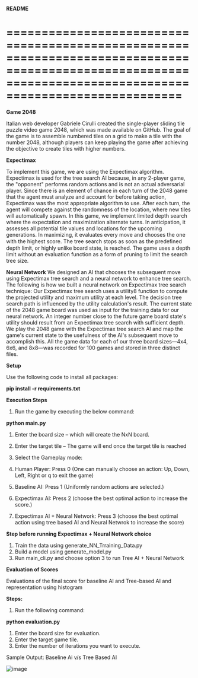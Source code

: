 **README**

===========================================================================================================================================================
===========================================================================================================================================================

**Game 2048**

Italian web developer Gabriele Cirulli created the single-player sliding tile puzzle video game 2048, which was made available on GitHub. The goal of the 
game is to assemble numbered tiles on a grid to make a tile with the number 2048, although players can keep playing the game after achieving the objective 
to create tiles with higher numbers.

**Expectimax**

To implement this game, we are using the Expectimax algorithm. Expectimax is used for the tree search AI because, in any 2-player game, the "opponent" 
performs random actions and is not an actual adversarial player. Since there is an element of chance in each turn of the 2048 game that the agent must 
analyze and account for before taking action, Expectimax was the most appropriate algorithm to use. After each turn, the agent will compete against the 
randomness of the location, where new tiles will automatically spawn. In this game, we implement limited depth search where the expectation and 
maximization alternate turns. In anticipation, it assesses all potential tile values and locations for the upcoming generations. In maximizing, it 
evaluates every move and chooses the one with the highest score. The tree search stops as soon as the predeﬁned depth limit, or highly unlike board state, 
is reached. The game uses a depth limit without an evaluation function as a form of pruning to limit the search tree size.

**Neural Network**
We designed an AI that chooses the subsequent move using Expectimax tree search and a neural network to enhance tree search. The following is how we built 
a neural network on Expectimax tree search technique: Our Expectimax tree search uses a utility8 function to compute the projected utility and maximum 
utility at each level. The decision tree search path is influenced by the utility calculation's result.
The current state of the 2048 game board was used as input for the training data for our neural network. An integer number close to the future game board 
state's utility should result from an Expectimax tree search with sufficient depth. We play the 2048 game with the Expectimax tree search AI and map the 
game's current state to the usefulness of the AI's subsequent move to accomplish this. All the game data for each of our three board sizes—4x4, 6x6, and 
8x8—was recorded for 100 games and stored in three distinct files. 

**Setup**

Use the following code to install all packages:

**pip install -r requirements.txt**

**Execution Steps**

1. Run the game by executing the below command:

**python main.py**

1. Enter the board size – which will create the NxN board.
2. Enter the target tile – The game will end once the target tile is reached
3. Select the Gameplay mode:

4. Human Player: Press 0 (One can manually choose an action: Up, Down, Left, Right or q to exit the game)
5. Baseline AI: Press 1 (Uniformly random actions are selected.)
6. Expectimax AI: Press 2 (choose the best optimal action to increase the score.)
7. Expectimax AI + Neural Network: Press 3 (choose the best optimal action using tree based AI and Neural Netwrok to increase the score)


**Step before running Expectimax + Neural Network choice**
1. Train the data using generate_NN_Trraining_Data.py
2. Build a model using generate_model.py
3. Run main_cli.py and choose option 3 to run Tree AI + Neural Network


**Evaluation of Scores**

Evaluations of the final score for baseline AI and Tree-based AI and representation using histogram

**Steps:**

1. Run the following command:

**python evaluation.py**

1. Enter the board size for evaluation.
2. Enter the target game tile.
3. Enter the number of iterations you want to execute.

Sample Output: Baseline Ai v/s Tree Based AI
 
![image](https://user-images.githubusercontent.com/25953840/208282201-cb228454-d7b3-4dea-88fc-83de00742bc9.png)
